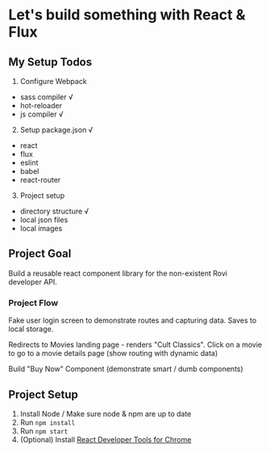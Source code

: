# Let's build something with React & Flux

## My Setup Todos

1. Configure Webpack
  * sass compiler √
  * hot-reloader
  * js compiler √
2. Setup package.json √
  * react
  * flux
  * eslint
  * babel
  * react-router
3. Project setup
  * directory structure √
  * local json files
  * local images

## Project Goal

Build a reusable react component library for the non-existent Rovi developer API.

### Project Flow

Fake user login screen to demonstrate routes and capturing data. Saves to local storage. 

Redirects to Movies landing page - renders "Cult Classics".
Click on a movie to go to a movie details page (show routing with dynamic data)

Build "Buy Now" Component (demonstrate smart / dumb components)

## Project Setup

1. Install Node / Make sure node & npm are up to date
2. Run `npm install`
3. Run `npm start`
4. (Optional) Install [React Developer Tools for Chrome](https://chrome.google.com/webstore/detail/react-developer-tools/fmkadmapgofadopljbjfkapdkoienihi?hl=en)
